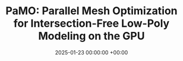 ---
layout: post
title:  "PaMO: Parallel Mesh Optimization for Intersection-Free Low-Poly Modeling on the GPU"
date:   2025-01-23 00:00:00 +00:00
image: /images/pamo.jpg
categories: research
authors: "<strong>Seonghun Oh*</strong>, Xiaodi Yuan*, Xinyue Wei*, Ruoxi Shi, Fanbo Xiang, Minghua Liu, Hao Su"
venue: "Under Review"
paper: https://openreview.net/forum?id=xBuURiCChw&noteId=9xJprrhplv
website: https://heo0224.github.io/IRMF_projectpage/
---